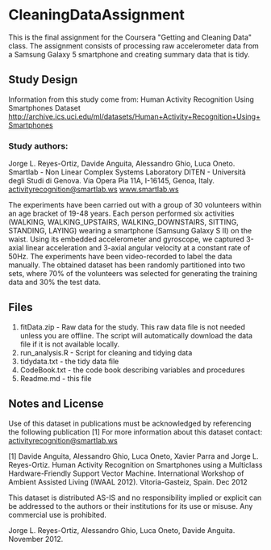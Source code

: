 # CleaningDataAssignment
This is the final assignment for the Coursera "Getting and Cleaning Data" class. The assignment consists of processing raw accelerometer data from a Samsung Galaxy 5 smartphone and creating summary data that is tidy.
 
## Study Design
Information from this study come from: Human Activity Recognition Using Smartphones Dataset
http://archive.ics.uci.edu/ml/datasets/Human+Activity+Recognition+Using+Smartphones

### Study authors:
Jorge L. Reyes-Ortiz, Davide Anguita, Alessandro Ghio, Luca Oneto.
Smartlab - Non Linear Complex Systems Laboratory
DITEN - Università degli Studi di Genova.
Via Opera Pia 11A, I-16145, Genoa, Italy.
activityrecognition@smartlab.ws
www.smartlab.ws


The experiments have been carried out with a group of 30 volunteers within an age bracket of 19-48 years. Each person performed six activities (WALKING, WALKING_UPSTAIRS, WALKING_DOWNSTAIRS, SITTING, STANDING, LAYING) wearing a smartphone (Samsung Galaxy S II) on the waist. Using its embedded accelerometer and gyroscope, we captured 3-axial linear acceleration and 3-axial angular velocity at a constant rate of 50Hz. The experiments have been video-recorded to label the data manually. The obtained dataset has been randomly partitioned into two sets, where 70% of the volunteers was selected for generating the training data and 30% the test data. 

## Files
1. fitData.zip - Raw data for the study. This raw data file is not needed unless you are offline. The script will automatically download the data file if it is not available locally.
2. run_analysis.R - Script for cleaning and tidying data
3. tidydata.txt - the tidy data file
4. CodeBook.txt - the code book describing variables and procedures
5. Readme.md - this file

## Notes and License
Use of this dataset in publications must be acknowledged by referencing the following publication [1] 
For more information about this dataset contact: activityrecognition@smartlab.ws

[1] Davide Anguita, Alessandro Ghio, Luca Oneto, Xavier Parra and Jorge L. Reyes-Ortiz. Human Activity Recognition on Smartphones using a Multiclass Hardware-Friendly Support Vector Machine. International Workshop of Ambient Assisted Living (IWAAL 2012). Vitoria-Gasteiz, Spain. Dec 2012

This dataset is distributed AS-IS and no responsibility implied or explicit can be addressed to the authors or their institutions for its use or misuse. Any commercial use is prohibited.

Jorge L. Reyes-Ortiz, Alessandro Ghio, Luca Oneto, Davide Anguita. November 2012.

 
